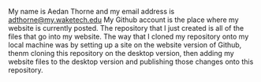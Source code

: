 My name is Aedan Thorne and my email address is adthorne@my.waketech.edu
My Github account is the place where my website is currently posted.
The repository that I just created is all of the files that go into my website.
The way that I cloned my repository onto my local machine was by setting up a site on the website version of Github, thenm cloning this repository on the desktop version, then adding my website files to the desktop version and publishing those changes onto this repository.
